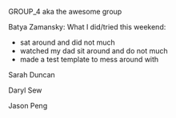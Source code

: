 GROUP_4
aka the awesome group
<p>
Batya Zamansky: What I did/tried this weekend:
<p>
<ul>
	<li>sat around and did not much </li>
	<li>watched my dad sit around and do not much </li>
	<li>made a test template to mess around with</li>
</ul>

<p>
Sarah Duncan

<p>
Daryl Sew

<p>
Jason Peng